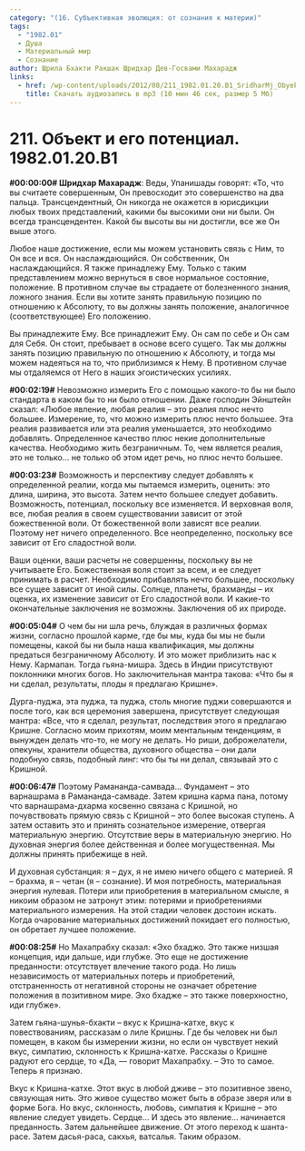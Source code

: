 ```yaml
---
category: "(16. Субъективная эволюция: от сознания к материи)"
tags:
  - "1982.01"
  - Душа
  - Материальный мир
  - Сознание
author: Шрила Бхакти Ракшак Шридхар Дев-Госвами Махарадж
links:
  - href: /wp-content/uploads/2012/08/211_1982.01.20.B1_SridharMj_Obyekt_i_ego_potencial.mp3
    title: Скачать аудиозапись в mp3 (10 мин 46 сек, размер 5 Мб)
---
```


# 211. Объект и его потенциал. 1982.01.20.B1

**#00:00:00# Шридхар Махарадж**: Веды, Упанишады говорят: «То, что вы считаете совершенным, Он превосходит это совершенство на два пальца. Трансцендентный, Он никогда не окажется в юрисдикции любых твоих представлений, какими бы высокими они ни были. Он всегда трансцендентен. Какой бы высоты вы ни достигли, все же Он выше этого.

Любое наше достижение, если мы можем установить связь с Ним, то Он все и вся. Он наслаждающийся. Он собственник, Он наслаждающийся. Я также принадлежу Ему. Только с таким представлением можно вернуться в свое нормальное состояние, положение. В противном случае вы страдаете от болезненного знания, ложного знания. Если вы хотите занять правильную позицию по отношению к Абсолюту, то вы должны занять положение, аналогичное (соответствующее) Его положению.

Вы принадлежите Ему. Все принадлежит Ему. Он сам по себе и Он сам для Себя. Он стоит, пребывает в основе всего сущего. Так мы должны занять позицию правильную по отношению к Абсолюту, и тогда мы можем надеяться на то, что приблизимся к Нему. В противном случае мы отдаляемся от Него в наших эгоистических усилиях.

**#00:02:19#** Невозможно измерить Его с помощью какого-то бы ни было стандарта в каком бы то ни было отношении. Даже господин Эйнштейн сказал: «Любое явление, любая реалия – это реалия плюс нечто большее. Измерение, то, что можно измерить плюс нечто большее. Эта реалия развивается или эта реалия уменьшается, это необходимо добавлять. Определенное качество плюс некие дополнительные качества. Необходимо жить безграничным. То, чем является реалия, это не только… не только об этом идет речь, но плюс нечто большее.

**#00:03:23#** Возможность и перспективу следует добавлять к определенной реалии, когда мы пытаемся измерить, оценить: это длина, ширина, это высота. Затем нечто большее следует добавить. Возможность, потенциал, поскольку все изменяется. И верховная воля, все, любая реалия в своем существовании зависит от этой божественной воли. От божественной воли зависят все реалии. Поэтому нет ничего определенного. Все неопределенно, поскольку все зависит от Его сладостной воли.

Ваши оценки, ваши расчеты не совершенны, поскольку вы не учитываете Его. Божественная воля стоит за всем, и ее следует принимать в расчет. Необходимо прибавлять нечто большее, поскольку все сущее зависит от иной силы. Солнце, планеты, брахманды – их оценка, их изменение зависит от Его сладостной воли. И какие-то окончательные заключения не возможны. Заключения об их природе.

**#00:05:04#** О чем бы ни шла речь, блуждая в различных формах жизни, согласно прошлой карме, где бы мы, куда бы мы не были помещены, какой бы ни была наша квалификация, мы должны предаться безграничному Абсолюту. И это может приблизить нас к Нему. Кармапан. Тогда гьяна-мишра. Здесь в Индии присутствуют поклонники многих богов. Но заключительная мантра такова: «Что бы я ни сделал, результаты, плоды я предлагаю Кришне».

Дурга-пуджа, эта пуджа, та пуджа, столь многие пуджи совершаются и после того, как вся церемония завершена, присутствует следующая мантра: «Все, что я сделал, результат, последствия этого я предлагаю Кришне. Согласно моим прихотям, моим ментальным тенденциям, я вынужден делать что-то, не могу не делать. Но риши, доброжелатели, опекуны, хранители общества, духовного общества – они дали подобную связь, подобный линг: что бы ты ни делал, связывай это с Кришной.

**#00:06:47#** Поэтому Рамананда-самвада… Фундамент – это варнашрама в Рамананда-самваде. Затем кришна карма пана, потому что варнашрама-дхарма косвенно связана с Кришной, но почувствовать прямую связь с Кришной – это более высокая ступень. А затем оставить это и принять сознательное измерение, отвергая материальную энергию. Отсутствие веры в материальную энергию. Но духовная энергия более действенная и более могущественная. Мы должны принять прибежище в ней.

И духовная субстанция: я – дух, я не имею ничего общего с материей. Я – брахма, я – четан (я – сознание). И моя потребность, материальная энергия нулевая. Потери или приобретения в материальном смысле, я никоим образом не затронут этим: потерями и приобретениями материального измерения. На этой стадии человек достоин искать. Когда очарование материальных достижений покидает его полностью, он обретает лучшее положение.

**#00:08:25#** Но Махапрабху сказал: «Эхо бхаджо. Это также низшая концепция, иди дальше, иди глубже. Это еще не достижение преданности: отсутствует влечение такого рода. Но лишь независимость от материальных потерь и приобретений, отстраненность от негативной стороны не означает обретение положения в позитивном мире. Эхо бхадже – это также поверхностно, иди глубже».

Затем гьяна-шунья-бхакти – вкус к Кришна-катхе, вкус к повествованиям, рассказам о лиле Кришны. Где бы человек ни был помещен, в каком бы измерении жизни, но если он чувствует некий вкус, симпатию, склонность к Кришна-катхе. Рассказы о Кришне радуют его сердце, то «Да, — говорит Махапрабху. – Это то самое. Теперь я признаю.

Вкус к Кришна-катхе. Этот вкус в любой дживе – это позитивное звено, связующая нить. Это живое существо может быть в образе зверя или в форме Бога. Но вкус, склонность, любовь, симпатия к Кришне – это явление следует увидеть. Сердце… И здесь это явление… начинается преданность. Затем дальнейшее движение. От этого переход к шанта-расе. Затем дасья-раса, сакхья, ватсалья. Таким образом.

